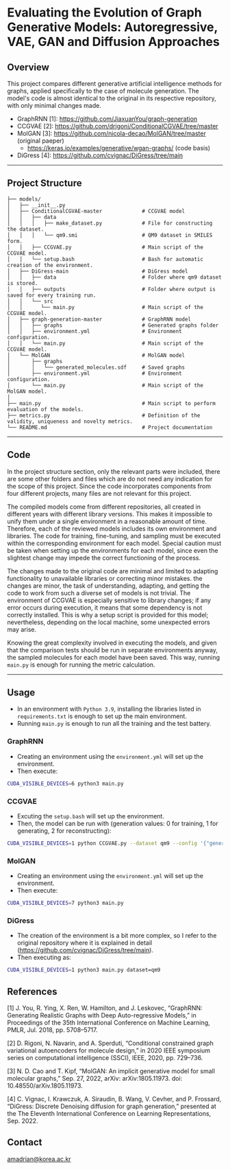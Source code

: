# Evaluating the Evolution of Graph Generative Models: Autoregressive, VAE, GAN and Diffusion Approaches

 

## Overview

This project compares different generative artificial intelligence methods for graphs, applied specifically to the case of molecule generation.
The model's code is almost identical to the original in its respective repository, with only minimal changes made.
- GraphRNN [1]: https://github.com/JiaxuanYou/graph-generation
- CCGVAE [2]: https://github.com/drigoni/ConditionalCGVAE/tree/master
- MolGAN [3]: https://github.com/nicola-decao/MolGAN/tree/master (original paeper) 
  - https://keras.io/examples/generative/wgan-graphs/ (code basis)
- DiGress [4]: https://github.com/cvignac/DiGress/tree/main

---

## Project Structure
```
├── models/
│   ├── __init__.py
│   ├── ConditionalCGVAE-master             # CCGVAE model
│   │   ├── data
│   │   │   ├── make_dataset.py             # File for constructing the dataset.
│   │   │   └── qm9.smi                     # QM9 dataset in SMILES form.
│   │   ├── CCGVAE.py                       # Main script of the CCGVAE model.
│   │   └── setup.bash                      # Bash for automatic creation of the environment.  
│   ├── DiGress-main                        # DiGress model
│   │   ├── data                            # Folder where qm9 dataset is stored.
│   │   ├── outputs                         # Folder where output is saved for every training run.
│   │   └── src
│   │      └── main.py                      # Main script of the CCGVAE model.
│   ├── graph-generation-master             # GraphRNN model
│   │   ├── graphs                          # Generated graphs folder
│   │   ├── environment.yml                 # Environment configuration.
│   │   └── main.py                         # Main script of the CCGVAE model.
│   └── MolGAN                              # MolGAN model
│       ├── graphs
│       │   └── generated_molecules.sdf     # Saved graphs
│       ├── environment.yml                 # Environment configuration.
│       └── main.py                         # Main script of the MolGAN model.
│
├── main.py                                 # Main script to perform evaluation of the models.
├── metrics.py                              # Definition of the validity, uniqueness and novelty metrics.
└── README.md                               # Project documentation
```

---

## Code

In the project structure section, only the relevant parts were included, there are some other folders and files which are do not need any indication for the scope of this project. 
Since the code incorporates components from four different projects, many files are not relevant for this project.

The compiled models come from different repositories, all created in different years with different library versions. 
This makes it impossible to unify them under a single environment in a reasonable amount of time. Therefore, each of the reviewed models includes its own environment and libraries. 
The code for training, fine-tuning, and sampling must be executed within the corresponding environment for each model. 
Special caution must be taken when setting up the environments for each model, since even the slightest change may impede the correct functioning of the process.

The changes made to the original code are minimal and limited to adapting functionality to unavailable libraries or correcting minor mistakes. 
the changes are minor, the task of understanding, adapting, and getting the code to work from such a diverse set of models is not trivial. 
The environment of CCGVAE is especially sensitive to library changes; if any error occurs during execution, it means that some dependency is not correctly installed. 
This is why a setup script is provided for this model; nevertheless, depending on the local machine, some unexpected errors may arise.

Knowing the great complexity involved in executing the models, and given that the comparison tests should be run in separate environments anyway, the sampled molecules for each model have been saved.
This way, running `main.py` is enough for running the metric calculation.


---

## Usage
- In an environment with `Python 3.9`, installing the libraries listed in `requirements.txt` is enough to set up the main environment.
- Running `main.py` is enough to run all the training and the test battery.

### GraphRNN
- Creating an environment using the `environment.yml` will set up the environment.
- Then execute:
```bash
CUDA_VISIBLE_DEVICES=6 python3 main.py
```

### CCGVAE
- Excuting the `setup.bash` will set up the environment.
- Then, the model can be run with (generation values: 0 for training, 1 for generating, 2 for reconstructing):
```bash
CUDA_VISIBLE_DEVICES=1 python CCGVAE.py --dataset qm9 --config '{"generation":0, "log_dir":"./results", "use_mask":false}'
```

### MolGAN
- Creating an environment using the `environment.yml` will set up the environment.
- Then execute:
```bash
CUDA_VISIBLE_DEVICES=7 python3 main.py 
```

### DiGress
- The creation of the environment is a bit more complex, so I refer to the original repository where it is explained in detail (https://github.com/cvignac/DiGress/tree/main).
- Then executing as:
```bash
CUDA_VISIBLE_DEVICES=1 python3 main.py dataset=qm9
```


## References
[1]	J. You, R. Ying, X. Ren, W. Hamilton, and J. Leskovec, “GraphRNN: Generating Realistic Graphs with Deep Auto-regressive Models,” in Proceedings of the 35th International Conference on Machine Learning, PMLR, Jul. 2018, pp. 5708–5717.

[2]	D. Rigoni, N. Navarin, and A. Sperduti, “Conditional constrained graph variational autoencoders for molecule design,” in 2020 IEEE symposium series on computational intelligence (SSCI), IEEE, 2020, pp. 729–736.

[3]	N. D. Cao and T. Kipf, “MolGAN: An implicit generative model for small molecular graphs,” Sep. 27, 2022, arXiv: arXiv:1805.11973. doi: 10.48550/arXiv.1805.11973.

[4]	C. Vignac, I. Krawczuk, A. Siraudin, B. Wang, V. Cevher, and P. Frossard, “DiGress: Discrete Denoising diffusion for graph generation,” presented at the The Eleventh International Conference on Learning Representations, Sep. 2022.

## Contact
amadrian@korea.ac.kr